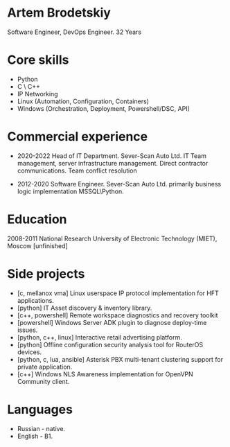 # Artem Brodetskiy
Software Engineer, DevOps Engineer.
32 Years

# Core skills
- Python
- C \ C++
- IP Networking 
- Linux (Automation, Configuration, Containers)
- Windows (Orchestration, Deployment, Powershell/DSC, API)


# Commercial experience
- 2020-2022 Head of IT Department. Sever-Scan Auto Ltd.
  IT Team management, server infrastructure management. 
  Direct contractor communications.
  Team conflict resolution
 
- 2012-2020 Software Engineer. Sever-Scan Auto Ltd.
  primarily business logic implementation
  MSSQL\Python.
  

# Education
2008-2011 National Research University of Electronic Technology (MIET), Moscow [unfinished]

# Side projects
- [c, mellanox vma] Linux userspace IP protocol implementation for HFT applications.
- [python] IT Asset discovery & inventory library.
- [c++, powershell] Remote workspace diagnostics and recovery toolkit
- [powershell] Windows Server ADK plugin to diagnose deploy-time issues.
- [python, c++, linux] Interactive retail advertising platform.
- [python] Offline configuration security analysis tool for RouterOS devices. 
- [python, c, lua, ansible] Asterisk PBX multi-tenant clustering support for private application.
- [c++] Windows NLS Awareness implementation for OpenVPN Community client. 

# Languages
- Russian - native.
- English - B1.

